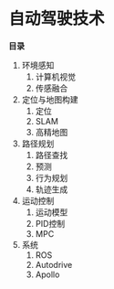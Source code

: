 # 自动驾驶技术

**目录**
1. 环境感知
   1. 计算机视觉
   2. 传感融合
2. 定位与地图构建
   1. 定位
   2. SLAM
   3. 高精地图
3. 路径规划
   1. 路径查找
   2. 预测
   3. 行为规划
   4. 轨迹生成
4. 运动控制
   1. 运动模型
   2. PID控制
   3. MPC
5. 系统
   1. ROS
   2. Autodrive
   3. Apollo


